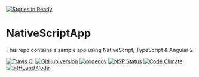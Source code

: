 [![Stories in Ready](https://badge.waffle.io/wassim-azirar/NativeScriptApp.png?label=ready&title=Ready)](https://waffle.io/wassim-azirar/NativeScriptApp)
# NativeScriptApp

This repo contains a sample app using NativeScript, TypeScript & Angular 2

[![Travis CI](https://travis-ci.org/wassim-azirar/NativeScriptApp.svg?branch=master)](https://travis-ci.org/wassim-azirar/NativeScriptApp)
[![GitHub version](https://badge.fury.io/gh/wassim-azirar%2FNativeScriptApp.svg)](https://badge.fury.io/gh/wassim-azirar%2FNativeScriptApp)
[![codecov](https://codecov.io/gh/wassim-azirar/NativeScriptApp/branch/master/graph/badge.svg)](https://codecov.io/gh/wassim-azirar/NativeScriptApp)
[![NSP Status](https://nodesecurity.io/orgs/azirar/projects/581856d3-019c-45a4-84f1-b95b97f33b46/badge)](https://nodesecurity.io/orgs/azirar/projects/581856d3-019c-45a4-84f1-b95b97f33b46)
[![Code Climate](https://codeclimate.com/github/wassim-azirar/NativeScriptApp/badges/gpa.svg)](https://codeclimate.com/github/wassim-azirar/NativeScriptApp)
[![bitHound Code](https://www.bithound.io/github/wassim-azirar/NativeScriptApp/badges/code.svg)](https://www.bithound.io/github/wassim-azirar/NativeScriptApp)